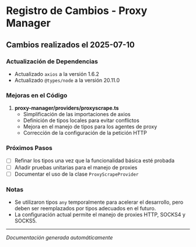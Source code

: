 # Registro de Cambios - Proxy Manager

## Cambios realizados el 2025-07-10

### Actualización de Dependencias
- Actualizado `axios` a la versión 1.6.2
- Actualizado `@types/node` a la versión 20.11.0

### Mejoras en el Código
1. **proxy-manager/providers/proxyscrape.ts**
   - Simplificación de las importaciones de axios
   - Definición de tipos locales para evitar conflictos
   - Mejora en el manejo de tipos para los agentes de proxy
   - Corrección de la configuración de la petición HTTP

### Próximos Pasos
- [ ] Refinar los tipos una vez que la funcionalidad básica esté probada
- [ ] Añadir pruebas unitarias para el manejo de proxies
- [ ] Documentar el uso de la clase `ProxyScrapeProvider`

### Notas
- Se utilizaron tipos `any` temporalmente para acelerar el desarrollo, pero deben ser reemplazados por tipos adecuados en el futuro.
- La configuración actual permite el manejo de proxies HTTP, SOCKS4 y SOCKS5.

---
*Documentación generada automáticamente*
